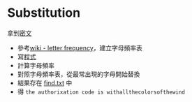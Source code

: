 # Substitution
拿到[密文](encrypted.txt)
 * 參考[wiki - letter frequency](https://en.wikipedia.org/wiki/Letter_frequency)，建立字母頻率表
 * 寫[程式](WordFrequency.cpp)
  * 計算字母頻率
  * 對照字母頻率表，從最常出現的字母開始替換
  * 結果存在 [find.txt](find.txt) 中
 * 得 `the authorixation code is withallthecolorsofthewind`
